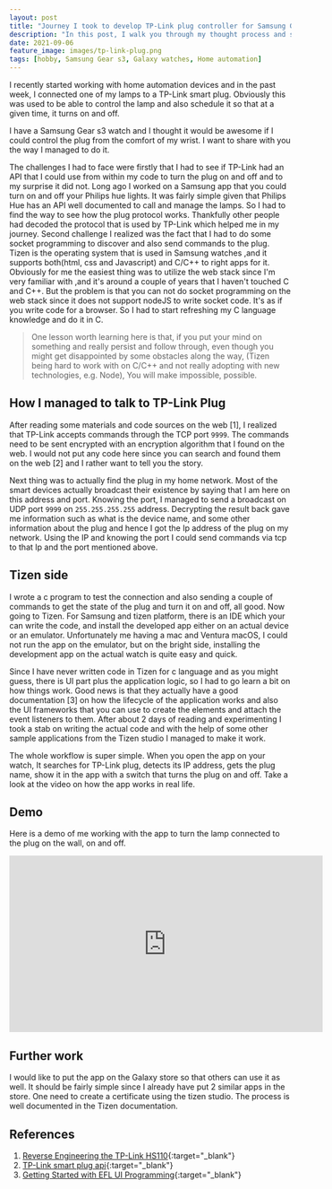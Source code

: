 ```yaml
---
layout: post
title: "Journey I took to develop TP-Link plug controller for Samsung Galaxy watches"
description: "In this post, I walk you through my thought process and system and coding to make it work."
date: 2021-09-06
feature_image: images/tp-link-plug.png
tags: [hobby, Samsung Gear s3, Galaxy watches, Home automation]
---
```


I recently started working with home automation devices and in the past week, I connected one of my lamps to a TP-Link smart plug. Obviously this was used to be able to control the lamp and also schedule it so that at a given time, it turns on and off.

I have a Samsung Gear s3 watch and I thought it would be awesome if I could control the plug from the comfort of my wrist. I want to share with you the way I managed to do it.

<!--more-->
The challenges I had to face were firstly that I had to see if TP-Link had an API that I could use from within my code to turn the plug on and off and to my surprise it did not. Long ago I worked on a Samsung app 
that you could turn on and off your Philips hue lights. It was fairly simple given that Philips Hue has an API well documented to call and manage the lamps. So I had to find the way to see how the plug protocol works.
Thankfully other people had decoded the protocol that is used by TP-Link which helped me in my journey. Second challenge I realized was the fact that I had to do some socket programming to discover and also send commands to the plug.
Tizen is the operating system that is used in Samsung watches ,and it supports both(html, css and Javascript) and C/C++ to right apps for it. Obviously for me the easiest thing was to utilize the web stack since I'm very familiar with ,and it's around a couple of years that I haven't touched C and C++. But the problem is that you can not do socket programming on the web stack since it does not support nodeJS to write socket code. It's as if you write code for a browser.
So I had to start refreshing my C language knowledge and do it in C.

> One lesson worth learning here is that, if you put your mind on something and really persist and follow through, even though you might get disappointed by some obstacles along the way,
>  (Tizen being hard to work with on C/C++ and not really adopting with new technologies, e.g. Node), You will make impossible, possible.


## How I managed to talk to TP-Link Plug
After reading some materials and code sources on the web [1], I realized that TP-Link accepts commands through the TCP port `9999`. The commands need to be sent encrypted with an encryption algorithm that I found on the web.
I would not put any code here since you can search and found them on the web [2] and I rather want to tell you the story.

Next thing was to actually find the plug in my home network. Most of the smart devices actually broadcast their existence by saying that I am here on this address and port. Knowing the port,
I managed to send a broadcast on UDP port `9999` on `255.255.255.255` address. Decrypting the result back gave me information such as what is the device name, and some other information about the plug and hence I got the Ip address of the plug on my network.
Using the IP and knowing the port I could send commands via tcp to that Ip and the port mentioned above.

## Tizen side
I wrote a c program to test the connection and also sending a couple of commands to get the state of the plug and turn it on and off, all good. Now going to Tizen. For Samsung and tizen platform,
 there is an IDE which your can write the code, and install the developed app either on an actual device or an emulator. Unfortunately me having a mac and Ventura macOS, I could not run the app 
on the emulator, but on the bright side, installing the development app on the actual watch is quite easy and quick.

Since I have never written code in Tizen for c language and as you might guess, there is UI part plus the application logic, so I had to go learn a bit on how things work. Good news is that 
they actually have a good documentation [3] on how the lifecycle of the application works and also the UI frameworks that you can use to create the elements and attach the event listeners to them.
After about 2 days of reading and experimenting I took a stab on writing the actual code and with the help of some other sample applications from the Tizen studio I managed to make it work.

The whole workflow is super simple. When you open the app on your watch, It searches for TP-Link plug, detects its IP address, gets the plug name, show it in the app with a switch that turns the plug on and off.
Take a look at the video on how the app works in real life.

## Demo
Here is a demo of me working with the app to turn the lamp connected to the plug on the wall, on and off.
<iframe width="560" height="315" src="https://www.youtube.com/embed/JDAjv9oCkUk" title="YouTube video player" frameborder="0" allow="accelerometer; autoplay; clipboard-write; encrypted-media; gyroscope; picture-in-picture" allowfullscreen></iframe>

## Further work
I would like to put the app on the Galaxy store so that others can use it as well. It should be fairly simple since I already have put 2 similar apps in the store. One need to create a certificate using
the tizen studio. The process is well documented in the Tizen documentation.
## References
1. [Reverse Engineering the TP-Link HS110](https://www.softscheck.com/en/blog/tp-link-reverse-engineering/){:target="_blank"}
2. [TP-Link smart plug api](https://github.com/BobNisco/tplink-smartplug-api){:target="_blank"}
3. [Getting Started with EFL UI Programming](https://docs.tizen.org/application/native/guides/ui/efl/getting-started/){:target="_blank"}
